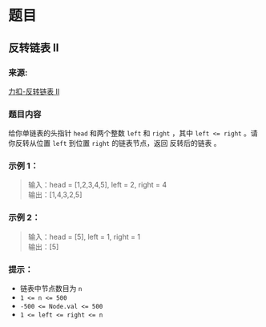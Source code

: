 # 题目

## 反转链表 II

### 来源:

[力扣-反转链表 II](https://leetcode-cn.com/problems/reverse-linked-list-ii/)

### 题目内容

给你单链表的头指针 `head` 和两个整数 `left` 和 `right` ，其中 `left <= right` 。请你反转从位置 `left` 到位置 `right` 的链表节点，返回 反转后的链表 。

### 示例 1：

> 输入：head = [1,2,3,4,5], left = 2, right = 4<br>
> 输出：[1,4,3,2,5]

### 示例 2：

> 输入：head = [5], left = 1, right = 1<br>
> 输出：[5]

### 提示：

- 链表中节点数目为 `n`
- `1 <= n <= 500`
- `-500 <= Node.val <= 500`
- `1 <= left <= right <= n`
